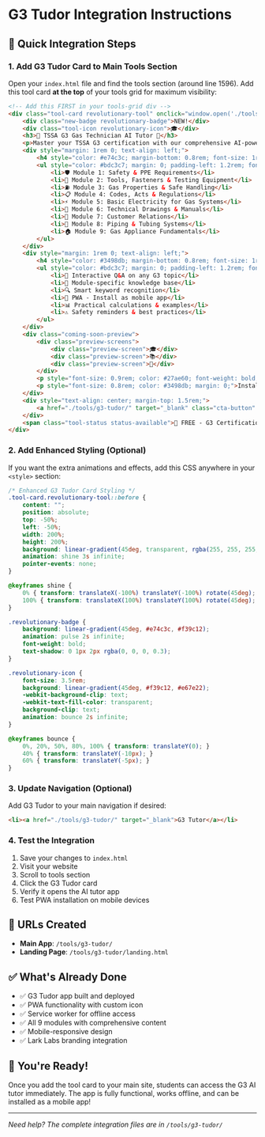 # G3 Tudor Integration Instructions

## 🚀 Quick Integration Steps

### 1. Add G3 Tudor Card to Main Tools Section

Open your `index.html` file and find the tools section (around line 1596). Add this tool card **at the top** of your tools grid for maximum visibility:

```html
<!-- Add this FIRST in your tools-grid div -->
<div class="tool-card revolutionary-tool" onclick="window.open('./tools/g3-tudor/', '_blank')">
    <div class="new-badge revolutionary-badge">NEW!</div>
    <div class="tool-icon revolutionary-icon">🎓</div>
    <h3>🚀 TSSA G3 Gas Technician AI Tutor 🚀</h3>
    <p>Master your TSSA G3 certification with our comprehensive AI-powered learning assistant! Interactive tutor covering all 9 CSA modules with instant answers, practical examples, and exam preparation.</p>
    <div style="margin: 1rem 0; text-align: left;">
        <h4 style="color: #e74c3c; margin-bottom: 0.8rem; font-size: 1rem;">📚 Complete G3 Module Coverage:</h4>
        <ul style="color: #bdc3c7; margin: 0; padding-left: 1.2rem; font-size: 0.9rem;">
            <li>🛡️ Module 1: Safety & PPE Requirements</li>
            <li>🔧 Module 2: Tools, Fasteners & Testing Equipment</li>
            <li>⛽ Module 3: Gas Properties & Safe Handling</li>
            <li>📋 Module 4: Codes, Acts & Regulations</li>
            <li>⚡ Module 5: Basic Electricity for Gas Systems</li>
            <li>📐 Module 6: Technical Drawings & Manuals</li>
            <li>🤝 Module 7: Customer Relations</li>
            <li>🔩 Module 8: Piping & Tubing Systems</li>
            <li>🏠 Module 9: Gas Appliance Fundamentals</li>
        </ul>
    </div>
    <div style="margin: 1rem 0; text-align: left;">
        <h4 style="color: #3498db; margin-bottom: 0.8rem; font-size: 1rem;">🤖 AI Tutor Features:</h4>
        <ul style="color: #bdc3c7; margin: 0; padding-left: 1.2rem; font-size: 0.9rem;">
            <li>💬 Interactive Q&A on any G3 topic</li>
            <li>📖 Module-specific knowledge base</li>
            <li>🔍 Smart keyword recognition</li>
            <li>📱 PWA - Install as mobile app</li>
            <li>📊 Practical calculations & examples</li>
            <li>⚠️ Safety reminders & best practices</li>
        </ul>
    </div>
    <div class="coming-soon-preview">
        <div class="preview-screens">
            <div class="preview-screen">🎓</div>
            <div class="preview-screen">📚</div>
            <div class="preview-screen">🧠</div>
        </div>
        <p style="font-size: 0.9rem; color: #27ae60; font-weight: bold; margin: 1rem 0;">✅ LIVE NOW - Completely FREE!</p>
        <p style="font-size: 0.8rem; color: #3498db; margin: 0;">Install as app for offline study sessions. Perfect for G3 exam prep!</p>
    </div>
    <div style="text-align: center; margin-top: 1.5rem;">
        <a href="./tools/g3-tudor/" target="_blank" class="cta-button" onclick="event.stopPropagation();">🎓 Launch G3 AI Tutor</a>
    </div>
    <span class="tool-status status-available">🚀 FREE - G3 Certification Prep!</span>
</div>
```

### 2. Add Enhanced Styling (Optional)

If you want the extra animations and effects, add this CSS anywhere in your `<style>` section:

```css
/* Enhanced G3 Tudor Card Styling */
.tool-card.revolutionary-tool::before {
    content: "";
    position: absolute;
    top: -50%;
    left: -50%;
    width: 200%;
    height: 200%;
    background: linear-gradient(45deg, transparent, rgba(255, 255, 255, 0.1), transparent);
    animation: shine 3s infinite;
    pointer-events: none;
}

@keyframes shine {
    0% { transform: translateX(-100%) translateY(-100%) rotate(45deg); }
    100% { transform: translateX(100%) translateY(100%) rotate(45deg); }
}

.revolutionary-badge {
    background: linear-gradient(45deg, #e74c3c, #f39c12);
    animation: pulse 2s infinite;
    font-weight: bold;
    text-shadow: 0 1px 2px rgba(0, 0, 0, 0.3);
}

.revolutionary-icon {
    font-size: 3.5rem;
    background: linear-gradient(45deg, #f39c12, #e67e22);
    -webkit-background-clip: text;
    -webkit-text-fill-color: transparent;
    background-clip: text;
    animation: bounce 2s infinite;
}

@keyframes bounce {
    0%, 20%, 50%, 80%, 100% { transform: translateY(0); }
    40% { transform: translateY(-10px); }
    60% { transform: translateY(-5px); }
}
```

### 3. Update Navigation (Optional)

Add G3 Tudor to your main navigation if desired:

```html
<li><a href="./tools/g3-tudor/" target="_blank">G3 Tutor</a></li>
```

### 4. Test the Integration

1. Save your changes to `index.html`
2. Visit your website
3. Scroll to tools section
4. Click the G3 Tudor card
5. Verify it opens the AI tutor app
6. Test PWA installation on mobile devices

## 📱 URLs Created
- **Main App**: `/tools/g3-tudor/` 
- **Landing Page**: `/tools/g3-tudor/landing.html`

## ✅ What's Already Done
- ✅ G3 Tudor app built and deployed
- ✅ PWA functionality with custom icon
- ✅ Service worker for offline access
- ✅ All 9 modules with comprehensive content
- ✅ Mobile-responsive design
- ✅ Lark Labs branding integration

## 🎉 You're Ready!
Once you add the tool card to your main site, students can access the G3 AI tutor immediately. The app is fully functional, works offline, and can be installed as a mobile app!

---
*Need help? The complete integration files are in `/tools/g3-tudor/`*